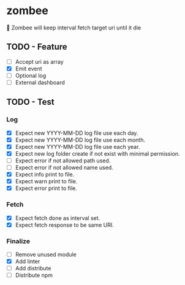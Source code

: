 # zombee
🐝 Zombee will keep interval fetch target uri until it die

## TODO - Feature
- [ ] Accept uri as array
- [x] Emit event
- [ ] Optional log
- [ ] External dashboard

## TODO - Test
### Log
- [x] Expect new YYYY-MM-DD log file use each day.
- [x] Expect new YYYY-MM-DD log file use each month.
- [x] Expect new YYYY-MM-DD log file use each year.
- [x] Expect new log folder create if not exist with minimal permission.
- [ ] Expect error if not allowed path used.
- [ ] Expect error if not allowed name used.
- [x] Expect info print to file.
- [x] Expect warn print to file.
- [x] Expect error print to file.

### Fetch
- [x] Expect fetch done as interval set.
- [x] Expect fetch response to be same URI.

### Finalize
- [ ] Remove unused module
- [x] Add linter
- [ ] Add distribute
- [ ] Distribute npm